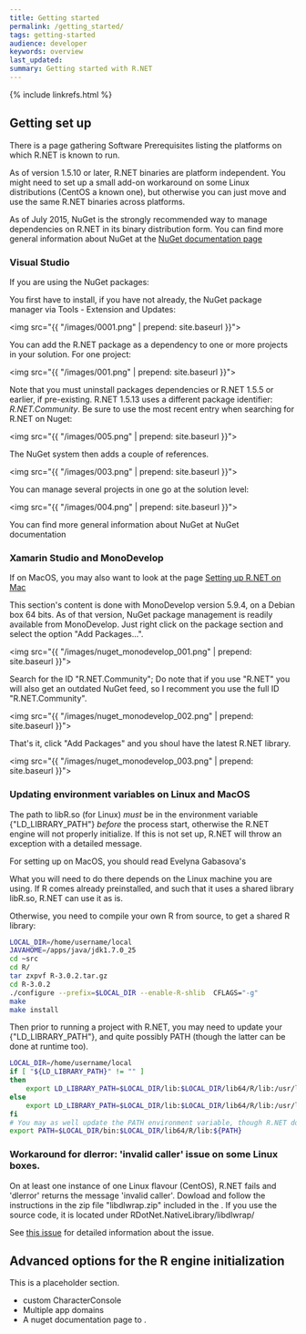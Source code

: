 ```yaml
---
title: Getting started
permalink: /getting_started/
tags: getting-started
audience: developer
keywords: overview
last_updated: 
summary: Getting started with R.NET
---
```


{% include linkrefs.html %} 

##  Getting set up

There is a page gathering Software Prerequisites listing the platforms on which R.NET is known to run.

As of version 1.5.10 or later, R.NET binaries are platform independent. You might need to set up a small add-on workaround on some Linux distributions (CentOS a known one), but otherwise you can just move and use the same R.NET binaries across platforms.

As of July 2015, NuGet is the strongly recommended way to manage dependencies on R.NET in its binary distribution form. You can find more general information about NuGet at the <a href="http://docs.nuget.org/">NuGet documentation page</a>


### Visual Studio

If you are using the NuGet packages:

You first have to install, if you have not already, the NuGet package manager via Tools - Extension and Updates:

<img src="{{ "/images/0001.png" | prepend: site.baseurl }}">

You can add the R.NET package as a dependency to one or more projects in your solution. For one project:

<img src="{{ "/images/001.png" | prepend: site.baseurl }}">

Note that you must uninstall packages dependencies or R.NET 1.5.5 or earlier, if pre-existing. R.NET 1.5.13 uses a different package identifier: *R.NET.Community*. Be sure to use the most recent entry when searching for R.NET on Nuget:

<img src="{{ "/images/005.png" | prepend: site.baseurl }}">

The NuGet system then adds a couple of references.

<img src="{{ "/images/003.png" | prepend: site.baseurl }}">

You can manage several projects in one go at the solution level:

<img src="{{ "/images/004.png" | prepend: site.baseurl }}">

You can find more general information about NuGet at NuGet documentation

### Xamarin Studio and MonoDevelop

If on MacOS, you may also want to look at the page <a href="http://rawgit.com/evelinag/Projects/master/RDotNetOnMac/output/RDotNetOnMac.html">Setting up R.NET on Mac</a>

This section's content is done with MonoDevelop version 5.9.4, on a Debian box 64 bits. As of that version, NuGet package management is readily available from MonoDevelop. Just right click on the package section and select the option "Add Packages...".

<img src="{{ "/images/nuget_monodevelop_001.png" | prepend: site.baseurl }}">

Search for the ID "R.NET.Community"; Do note that if you use "R.NET" you will also get an outdated NuGet feed, so I recomment you use the full ID "R.NET.Community".

<img src="{{ "/images/nuget_monodevelop_002.png" | prepend: site.baseurl }}">

That's it, click "Add Packages" and you shoul have the latest R.NET library.

<img src="{{ "/images/nuget_monodevelop_003.png" | prepend: site.baseurl }}">

### Updating environment variables on Linux and MacOS 

The path to libR.so (for Linux) *must* be in the environment variable {"LD_LIBRARY_PATH"} *before* the process start, otherwise the R.NET engine will not properly initialize. If this is not set up, R.NET will throw an exception with a detailed message.

For setting up on MacOS, you should read Evelyna Gabasova's <a href="Setting up R.NET on Mac|http://rawgit.com/evelinag/Projects/master/RDotNetOnMac/output/RDotNetOnMac.html"></a>

What you will need to do there depends on the Linux machine you are using. If R comes already preinstalled, and such that it uses a shared library libR.so, R.NET can use it as is.

Otherwise, you need to compile your own R from source, to get a shared R library:

```sh
LOCAL_DIR=/home/username/local
JAVAHOME=/apps/java/jdk1.7.0_25
cd ~src
cd R/
tar zxpvf R-3.0.2.tar.gz
cd R-3.0.2
./configure --prefix=$LOCAL_DIR --enable-R-shlib  CFLAGS="-g"
make
make install
```

Then prior to running a project with R.NET, you may need to update your {"LD_LIBRARY_PATH"}, and quite possibly PATH (though the latter can be done at runtime too).

```sh
LOCAL_DIR=/home/username/local
if [ "${LD_LIBRARY_PATH}" != "" ]
then
    export LD_LIBRARY_PATH=$LOCAL_DIR/lib:$LOCAL_DIR/lib64/R/lib:/usr/local/lib64:${LD_LIBRARY_PATH}
else
    export LD_LIBRARY_PATH=$LOCAL_DIR/lib:$LOCAL_DIR/lib64/R/lib:/usr/local/lib64
fi
# You may as well update the PATH environment variable, though R.NET does update it if need be.
export PATH=$LOCAL_DIR/bin:$LOCAL_DIR/lib64/R/lib:${PATH}
```

### Workaround for dlerror: 'invalid caller' issue on some Linux boxes. 

On at least one instance of one Linux flavour (CentOS), R.NET fails and 'dlerror' returns the message 'invalid caller'.
Dowload and follow the instructions in the zip file "libdlwrap.zip" included in the <a href="release:this download page|121090"></a>. If you use the source code, it is located under RDotNet.NativeLibrary/libdlwrap/

See <a href="https://rdotnet.codeplex.com/workitem/73">this issue</a> for detailed information about the issue.

## Advanced options for the R engine initialization

This is a placeholder section.

* custom CharacterConsole
* Multiple app domains
* A nuget documentation page to <a href="set up a local feed|http://docs.nuget.org/docs/creating-packages/hosting-your-own-nuget-feeds"></a>.


